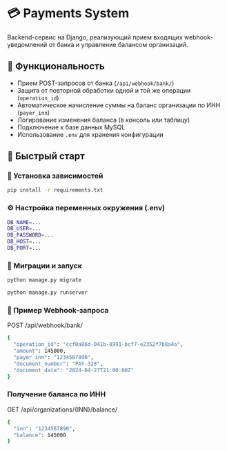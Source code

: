 # 💳 Payments System

Backend-сервис на Django, реализующий прием входящих webhook-уведомлений от банка и управление балансом организаций.

## 📌 Функциональность

- Прием POST-запросов от банка (`/api/webhook/bank/`)
- Защита от повторной обработки одной и той же операции (`operation_id`)
- Автоматическое начисление суммы на баланс организации по ИНН (`payer_inn`)
- Логирование изменения баланса (в консоль или таблицу)
- Подключение к базе данных MySQL
- Использование `.env` для хранения конфигурации

## 🚀 Быстрый старт

### 🔧 Установка зависимостей

```bash
pip install -r requirements.txt
```
### ⚙️ Настройка переменных окружения (.env)

```bash
DB_NAME=...
DB_USER=...
DB_PASSWORD=...
DB_HOST=...
DB_PORT=...
```

### 🔄 Миграции и запуск

```bash
python manage.py migrate
```
```bash
python manage.py runserver
```

### 📨 Пример Webhook-запроса

POST /api/webhook/bank/

```bash
{
  "operation_id": "ccf0a86d-041b-4991-bcf7-e2352f7b8a4a",
  "amount": 145000,
  "payer_inn": "1234567890",
  "document_number": "PAY-328",
  "document_date": "2024-04-27T21:00:00Z"
}
```
### Получение баланса по ИНН

GET /api/organizations/{INN}/balance/

```bash
{
  "inn": "1234567890",
  "balance": 145000
}
```
